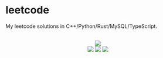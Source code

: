 # leetcode
My leetcode solutions in C++/Python/Rust/MySQL/TypeScript.

<div align="center">
<br/>
<img src="https://img.shields.io/badge/Solved-854/3374%20=%2025%25-blue.svg?style=flat-square" />
<br/>
<img src="https://img.shields.io/badge/Easy-315/840-5CB85D.svg?style=flat-square" />
<img src="https://img.shields.io/badge/Medium-426/1762-F0AE4E.svg?style=flat-square" />
<img src="https://img.shields.io/badge/Hard-113/772-D95450.svg?style=flat-square" />
</div>